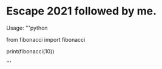 # Escape 2021 followed by me.

Usage:
'''python

from fibonacci import fibonacci

print(fibonacci(10))

'''
